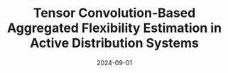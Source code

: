 ---
title: "Tensor Convolution-Based Aggregated Flexibility Estimation in Active Distribution Systems"
collection: publications
category: manuscripts
permalink: /publication/2024-01-01-aggregating-distribution-flexibility
excerpt: "This paper proposes a novel approach using tensor convolutions to estimate flexibility in distribution grids. The methodology enhances accuracy and scalability, enabling improved grid management and planning."
date: 2024-09-01
venue: "IEEE Transactions on Smart Grid"
paperurl: https://doi.org/10.1109/TSG.2024.3453667
citation: "Chrysostomou, D., Torres, J. R., & Cremer, J. L. (2024). 'Tensor Convolution-Based Aggregated Flexibility Estimation in Active Distribution Systems.' IEEE Transactions on Smart Grid."
---